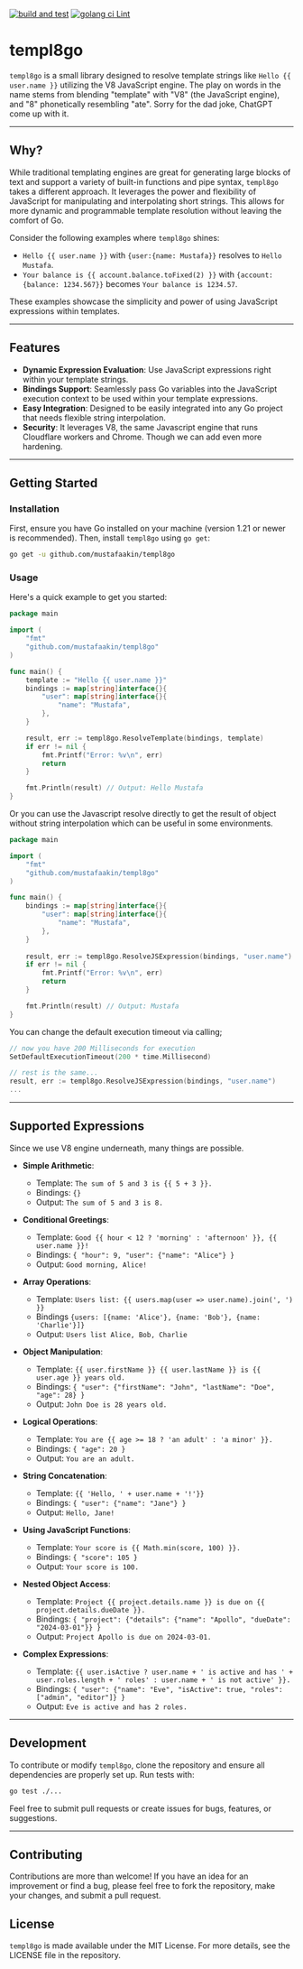 [![build and test](https://github.com/mustafaakin/templ8go/actions/workflows/go.yml/badge.svg)](https://github.com/mustafaakin/templ8go/actions/workflows/go.yml)
[![golang ci Lint](https://github.com/mustafaakin/templ8go/actions/workflows/go-lint.yml/badge.svg)](https://github.com/mustafaakin/templ8go/actions/workflows/go-lint.yml)

# templ8go

`templ8go` is a small library designed to resolve template strings like `Hello
{{ user.name }}` utilizing the V8 JavaScript engine. The play on words in the
name stems from blending "template" with "V8" (the JavaScript engine), and "8"
phonetically resembling "ate". Sorry for the dad joke, ChatGPT come up with it.

---

## Why?

While traditional templating engines are great for generating large blocks of
text and support a variety of built-in functions and pipe syntax, `templ8go`
takes a different approach. It leverages the power and flexibility of
JavaScript for manipulating and interpolating short strings. This allows for
more dynamic and programmable template resolution without leaving the comfort
of Go.

Consider the following examples where `templ8go` shines:

- `Hello {{ user.name }}` with `{user:{name: Mustafa}}` resolves to `Hello Mustafa`.
- `Your balance is {{ account.balance.toFixed(2) }}` with `{account:{balance: 1234.567}}` becomes `Your balance is 1234.57`.

These examples showcase the simplicity and power of using JavaScript
expressions within templates.

---

## Features

- **Dynamic Expression Evaluation**: Use JavaScript expressions right within
  your template strings.
- **Bindings Support**: Seamlessly pass Go variables into the JavaScript
  execution context to be used within your template expressions.
- **Easy Integration**: Designed to be easily integrated into any Go project
  that needs flexible string interpolation.
- **Security**: It leverages V8, the same Javascript engine that runs
  Cloudflare workers and Chrome. Though we can add even more hardening.

---

## Getting Started

### Installation

First, ensure you have Go installed on your machine (version 1.21 or newer is
recommended). Then, install `templ8go` using `go get`:

```sh
go get -u github.com/mustafaakin/templ8go
```

### Usage

Here's a quick example to get you started:

```go
package main

import (
    "fmt"
    "github.com/mustafaakin/templ8go"
)

func main() {
    template := "Hello {{ user.name }}"
    bindings := map[string]interface{}{
        "user": map[string]interface{}{
            "name": "Mustafa",
        },
    }

    result, err := templ8go.ResolveTemplate(bindings, template)
    if err != nil {
        fmt.Printf("Error: %v\n", err)
        return
    }

    fmt.Println(result) // Output: Hello Mustafa
}
```

Or you can use the Javascript resolve directly to get the result of object without string interpolation which 
can be useful in some environments.

```go
package main

import (
    "fmt"
    "github.com/mustafaakin/templ8go"
)

func main() {
    bindings := map[string]interface{}{
        "user": map[string]interface{}{
            "name": "Mustafa",
        },
    }
	
    result, err := templ8go.ResolveJSExpression(bindings, "user.name")
    if err != nil {
        fmt.Printf("Error: %v\n", err)
        return
    }

    fmt.Println(result) // Output: Mustafa
}
```

You can change the default execution timeout via calling;

```go
// now you have 200 Milliseconds for execution
SetDefaultExecutionTimeout(200 * time.Millisecond)

// rest is the same...
result, err := templ8go.ResolveJSExpression(bindings, "user.name")
...
```

---

## Supported Expressions

Since we use V8 engine underneath, many things are possible.

- **Simple Arithmetic**:
    - Template: `The sum of 5 and 3 is {{ 5 + 3 }}.`
    - Bindings: `{}`
    - Output: `The sum of 5 and 3 is 8.`

- **Conditional Greetings**:
    - Template: `Good {{ hour < 12 ? 'morning' : 'afternoon' }}, {{ user.name }}!`
    - Bindings: `{ "hour": 9, "user": {"name": "Alice"} }`
    - Output: `Good morning, Alice!`

- **Array Operations**:
    - Template: `Users list: {{ users.map(user => user.name).join(', ') }}`
    - Bindings `{users: [{name: 'Alice'}, {name: 'Bob'}, {name: 'Charlie'}]}`
    - Output: `Users list Alice, Bob, Charlie`

- **Object Manipulation**:
    - Template: `{{ user.firstName }} {{ user.lastName }} is {{ user.age }} years old.`
    - Bindings: `{ "user": {"firstName": "John", "lastName": "Doe", "age": 28} }`
    - Output: `John Doe is 28 years old.`

- **Logical Operations**:
    - Template: `You are {{ age >= 18 ? 'an adult' : 'a minor' }}.`
    - Bindings: `{ "age": 20 }`
    - Output: `You are an adult.`

- **String Concatenation**:
    - Template: `{{ 'Hello, ' + user.name + '!'}}`
    - Bindings: `{ "user": {"name": "Jane"} }`
    - Output: `Hello, Jane!`

- **Using JavaScript Functions**:
    - Template: `Your score is {{ Math.min(score, 100) }}.`
    - Bindings: `{ "score": 105 }`
    - Output: `Your score is 100.`

- **Nested Object Access**:
    - Template: `Project {{ project.details.name }} is due on {{ project.details.dueDate }}.`
    - Bindings: `{ "project": {"details": {"name": "Apollo", "dueDate": "2024-03-01"}} }`
    - Output: `Project Apollo is due on 2024-03-01.`

- **Complex Expressions**:
    - Template: `{{ user.isActive ? user.name + ' is active and has ' + user.roles.length + ' roles' : user.name + ' is not active' }}.`
    - Bindings: `{ "user": {"name": "Eve", "isActive": true, "roles": ["admin", "editor"]} }`
    - Output: `Eve is active and has 2 roles.`

---

## Development

To contribute or modify `templ8go`, clone the repository and ensure all dependencies are properly set up. Run tests with:

```sh
go test ./...
```

Feel free to submit pull requests or create issues for bugs, features, or suggestions.

---

## Contributing

Contributions are more than welcome! If you have an idea for an improvement or
find a bug, please feel free to fork the repository, make your changes, and
submit a pull request.

## License

`templ8go` is made available under the MIT License. For more details, see the LICENSE file in the repository.
